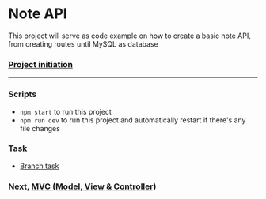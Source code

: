 # Note API
This project will serve as code example on how to create a basic note API, from creating routes until MySQL as database

### [Project initiation](init.md)

----------

### Scripts
- `npm start` to run this project
- `npm run dev` to run this project and automatically restart if there's any file changes

### Task
- [Branch task](task.md)

### Next, [MVC (Model, View & Controller)](https://github.com/nandanugg/BasicNoteAPI/tree/mvp-feature)